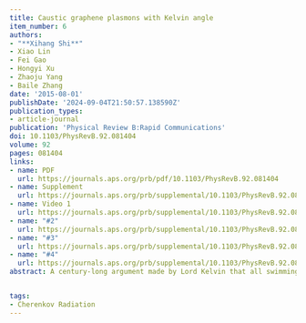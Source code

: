 ```yaml
---
title: Caustic graphene plasmons with Kelvin angle
item_number: 6
authors:
- "**Xihang Shi**"
- Xiao Lin
- Fei Gao
- Hongyi Xu
- Zhaoju Yang
- Baile Zhang
date: '2015-08-01'
publishDate: '2024-09-04T21:50:57.138590Z'
publication_types:
- article-journal
publication: 'Physical Review B:Rapid Communications'
doi: 10.1103/PhysRevB.92.081404
volume: 92
pages: 081404
links:
- name: PDF
  url: https://journals.aps.org/prb/pdf/10.1103/PhysRevB.92.081404
- name: Supplement 
  url: https://journals.aps.org/prb/supplemental/10.1103/PhysRevB.92.081404/supplementary_material.pdf
- name: Video 1
  url: https://journals.aps.org/prb/supplemental/10.1103/PhysRevB.92.081404/graphene_plasmons_0.1c.wmv
- name: "#2"
  url: https://journals.aps.org/prb/supplemental/10.1103/PhysRevB.92.081404/graphene_plasmons_0.3c.wmv
- name: "#3"
  url: https://journals.aps.org/prb/supplemental/10.1103/PhysRevB.92.081404/graphene_plasmons_0.5c.wmv
- name: "#4"
  url: https://journals.aps.org/prb/supplemental/10.1103/PhysRevB.92.081404/graphene_plasmons_0.7c.wmv
abstract: A century-long argument made by Lord Kelvin that all swimming objects have an effective Mach number of 3, corresponding to a Kelvin angle of 19.5° for ship waves, has been challenged recently with the conclusion that the Kelvin angle should gradually transit to the Mach angle as the ship's velocity increases. Here we show that a similar phenomenon can happen for graphene plasmons. By analyzing the caustic wave pattern of graphene plasmons stimulated by a swift charged particle moving uniformly above graphene, we show that at low velocities of the charged particle, the caustics of graphene plasmons form the Kelvin angle. At large velocities of the particle, the caustics disappear and the effective semiangle of the wave pattern approaches the Mach angle. Our study introduces caustic wave theory to the field of graphene plasmonics, and reveals a physical picture of graphene plasmon excitation during electron energy-loss spectroscopy measurements.


tags:
- Cherenkov Radiation
---
```

